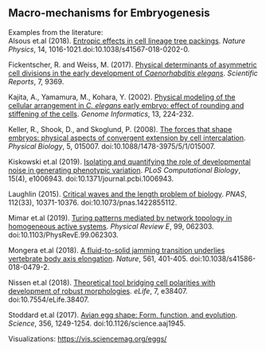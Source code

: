 ## Macro-mechanisms for Embryogenesis  

Examples from the literature:  
Alsous et.al (2018). [Entropic effects in cell lineage tree packings](https://www.researchgate.net/publication/326424607_Entropic_effects_in_cell_lineage_tree_packings). _Nature Physics_, 14, 1016-1021.doi:10.1038/s41567-018-0202-0.  

Fickentscher, R. and Weiss, M. (2017). [Physical determinants of asymmetric cell divisions in the early development of _Caenorhabditis elegans_](https://www.nature.com/articles/s41598-017-09690-4). _Scientific Reports_, 7, 9369.  

Kajita, A., Yamamura, M., Kohara, Y. (2002). [Physical modeling of the cellular arrangement in _C. elegans_ early embryo: effect of rounding and stiffening of the cells](https://www.ncbi.nlm.nih.gov/pubmed/14571391). _Genome Informatics_, 13, 224-232.

Keller, R., Shook, D., and Skoglund, P. (2008). [The forces that shape embryos: physical aspects of convergent extension by cell intercalation](http://stacks.iop.org/%20PhysBio/5/015007). _Physical Biology_, 5, 015007. doi:10.1088/1478-3975/5/1/015007.

Kiskowski et.al (2019). [Isolating and quantifying the role of developmental noise in generating phenotypic variation](https://www.biorxiv.org/content/10.1101/334961v1). _PLoS Computational Biology_, 15(4), e1006943. doi:10.1371/journal.pcbi.1006943.  

Laughlin (2015). [Critical waves and the length problem of biology](https://www.pnas.org/content/112/33/10371). _PNAS_, 112(33), 10371-10376. doi:10.1073/pnas.1422855112.  

Mimar et.al (2019). [Turing patterns mediated by network topology in homogeneous active systems](https://arxiv.org/abs/1903.03845). _Physical Review E_, 99, 062303. doi:10.1103/PhysRevE.99.062303.  

Mongera et.al (2018). [A fluid-to-solid jamming transition underlies vertebrate body axis elongation](https://www.nature.com/articles/s41586-018-0479-2). _Nature_, 561, 401-405. doi:10.1038/s41586-018-0479-2.  

Nissen et.al (2018). [Theoretical tool bridging cell polarities with development of robust morphologies](https://elifesciences.org/articles/38407). _eLife_, 7, e38407. doi:10.7554/eLife.38407.  

Stoddard et.al (2017). [Avian egg shape: Form, function, and evolution](https://www.researchgate.net/publication/318263505_Avian_egg_shape_Form_function_and_evolution). _Science_, 356, 1249-1254. doi:10.1126/science.aaj1945.  

Visualizations: https://vis.sciencemag.org/eggs/  
